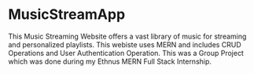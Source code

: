 # MusicStreamApp
This Music Streaming Website offers a vast library of music for streaming and personalized playlists. This webiste uses MERN and includes CRUD Operations and User Authentication Operation. This was a Group Project which was done during my Ethnus MERN Full Stack Internship. 
